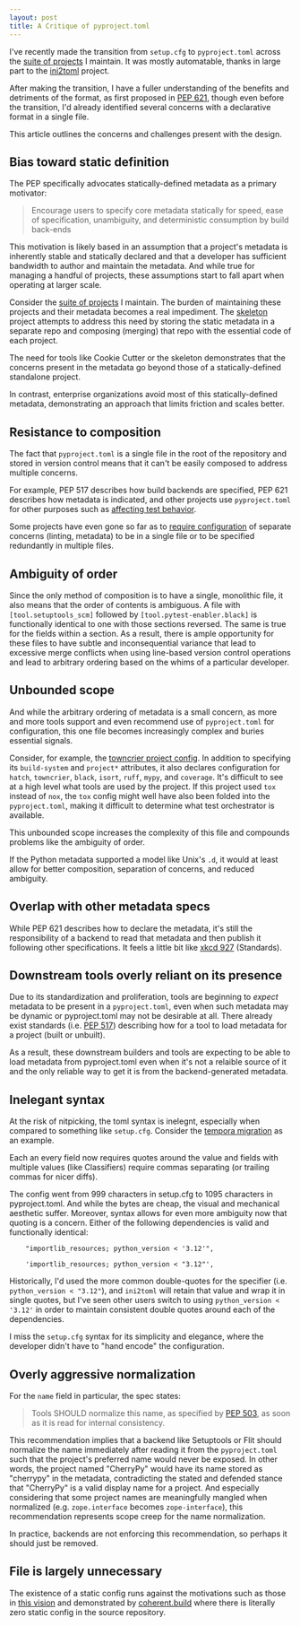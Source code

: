 ```yaml
---
layout: post
title: A Critique of pyproject.toml
---
```


I've recently made the transition from `setup.cfg` to `pyproject.toml` across the [suite of projects](https://jaraco.com/projects) I maintain. It was mostly automatable, thanks in large part to the [ini2toml](https://pypi.org/project/ini2toml) project.

After making the transition, I have a fuller understanding of the benefits and detriments of the format, as first proposed in [PEP 621](https://peps.python.org/pep-0621/), though even before the transition, I'd already identified several concerns with a declarative format in a single file.

This article outlines the concerns and challenges present with the design.

## Bias toward static definition

The PEP specifically advocates statically-defined metadata as a primary motivator:

> Encourage users to specify core metadata statically for speed, ease of specification, unambiguity, and deterministic consumption by build back-ends

This motivation is likely based in an assumption that a project's metadata is inherently stable and statically declared and that a developer has sufficient bandwidth to author and maintain the metadata. And while true for managing a handful of projects, these assumptions start to fall apart when operating at larger scale.

Consider the [suite of projects](https://jaraco.com/projects) I maintain. The burden of maintaining these projects and their metadata becomes a real impediment. The [skeleton](https://blog.jaraco.com/skeleton/) project attempts to address this need by storing the static metadata in a separate repo and composing (merging) that repo with the essential code of each project.

The need for tools like Cookie Cutter or the skeleton demonstrates that the concerns present in the metadata go beyond those of a statically-defined standalone project.

In contrast, enterprise organizations avoid most of this statically-defined metadata, demonstrating an approach that limits friction and scales better.

## Resistance to composition

The fact that `pyproject.toml` is a single file in the root of the repository and stored in version control means that it can't be easily composed to address multiple concerns.

For example, PEP 517 describes how build backends are specified, PEP 621 describes how metadata is indicated, and other projects use `pyproject.toml` for other purposes such as [affecting test behavior](https://github.com/jaraco/pytest-enabler/blob/main/README.rst).

Some projects have even gone so far as to [require configuration](https://github.com/astral-sh/ruff/issues/10299#issuecomment-2004139246) of separate concerns (linting, metadata) to be in a single file or to be specified redundantly in multiple files.

## Ambiguity of order

Since the only method of composition is to have a single, monolithic file, it also means that the order of contents is ambiguous. A file with `[tool.setuptools_scm]` followed by `[tool.pytest-enabler.black]` is functionally identical to one with those sections reversed. The same is true for the fields within a section. As a result, there is ample opportunity for these files to have subtle and inconsequential variance that lead to excessive merge conflicts when using line-based version control operations and lead to arbitrary ordering based on the whims of a particular developer.

## Unbounded scope

And while the arbitrary ordering of metadata is a small concern, as more and more tools support and even recommend use of `pyproject.toml` for configuration, this one file becomes increasingly complex and buries essential signals.

Consider, for example, the [towncrier project config](https://github.com/twisted/towncrier/blob/272993f1f4323db8f96ba67926781d753f207ba7/pyproject.toml). In addition to specifying its `build-system` and `project*` attributes, it also declares configuration for `hatch`, `towncrier`, `black`, `isort`, `ruff`, `mypy`, and `coverage`. It's difficult to see at a high level what tools are used by the project. If this project used `tox` instead of `nox`, the `tox` config might well have also been folded into the `pyproject.toml`, making it difficult to determine what test orchestrator is available.

This unbounded scope increases the complexity of this file and compounds problems like the ambiguity of order.

If the Python metadata supported a model like Unix's `.d`, it would at least allow for better composition, separation of concerns, and reduced ambiguity.

## Overlap with other metadata specs

While PEP 621 describes how to declare the metadata, it's still the responsibility of a backend to read that metadata and then publish it following other specifications. It feels a little bit like [xkcd 927](https://xkcd.com/927/) (Standards).

## Downstream tools overly reliant on its presence

Due to its standardization and proliferation, tools are beginning to *expect* metadata to be present in a `pyproject.toml`, even when such metadata may be dynamic or pyproject.toml may not be desirable at all. There already exist standards (i.e. [PEP 517](https://peps.python.org/pep-0621/)) describing how for a tool to load metadata for a project (built or unbuilt).

As a result, these downstream builders and tools are expecting to be able to load metadata from pyproject.toml even when it's not a relaible source of it and the only reliable way to get it is from the backend-generated metadata.

## Inelegant syntax

At the risk of nitpicking, the toml syntax is inelegnt, especially when compared to something like `setup.cfg`. Consider the [tempora migration](https://github.com/jaraco/tempora/commit/98b0942af3440c751161fd0c870e475c66379f7f) as an example.

Each an every field now requires quotes around the value and fields with multiple values (like Classifiers) require commas separating (or trailing commas for nicer diffs).

The config went from 999 characters in setup.cfg to 1095 characters in pyproject.toml. And while the bytes are cheap, the visual and mechanical aesthetic suffer. Moreover, syntax allows for even more ambiguity now that quoting is a concern. Either of the following dependencies is valid and functionally identical:

```
	"importlib_resources; python_version < '3.12'",
```

```
	'importlib_resources; python_version < "3.12"',
```

Historically, I'd used the more common double-quotes for the specifier (i.e. `python_version < "3.12"`), and `ini2toml` will retain that value and wrap it in single quotes, but I've seen other users switch to using `python_version < '3.12'` in order to maintain consistent double quotes around each of the dependencies.

I miss the `setup.cfg` syntax for its simplicity and elegance, where the developer didn't have to "hand encode" the configuration.

## Overly aggressive normalization

For the `name` field in particular, the spec states:

> Tools SHOULD normalize this name, as specified by [PEP 503](https://peps.python.org/pep-0503/), as soon as it is read for internal consistency.

This recommendation implies that a backend like Setuptools or Flit should normalize the name immediately after reading it from the `pyproject.toml` such that the project's preferred name would never be exposed. In other words, the project named "CherryPy" would have its name stored as "cherrypy" in the metadata, contradicting the stated and defended stance that "CherryPy" is a valid display name for a project. And especially considering that some project names are meaningfully mangled when normalized (e.g. `zope.interface` becomes `zope-interface`), this recommendation represents scope creep for the name normalization.

In practice, backends are not enforcing this recommendation, so perhaps it should just be removed.

## File is largely unnecessary

The existence of a static config runs against the motivations such as those in [this vision](../vision-for-scalable-OSS-development) and demonstrated by [coherent.build](https://pypi.org/project/coherent.build) where there is literally zero static config in the source repository.
